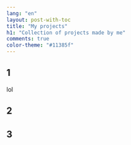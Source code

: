 ```yaml
---
lang: "en"
layout: post-with-toc
title: "My projects"
h1: "Collection of projects made by me"
comments: true
color-theme: "#11385f"
---
```


## 1
lol
## 2

## 3